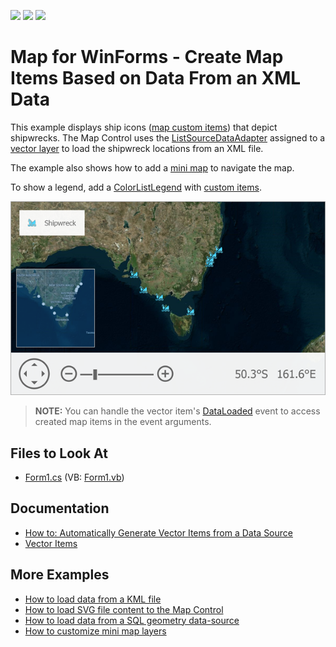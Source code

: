 <!-- default badges list -->
![](https://img.shields.io/endpoint?url=https://codecentral.devexpress.com/api/v1/VersionRange/128576904/18.1.3%2B)
[![](https://img.shields.io/badge/Open_in_DevExpress_Support_Center-FF7200?style=flat-square&logo=DevExpress&logoColor=white)](https://supportcenter.devexpress.com/ticket/details/E4687)
[![](https://img.shields.io/badge/📖_How_to_use_DevExpress_Examples-e9f6fc?style=flat-square)](https://docs.devexpress.com/GeneralInformation/403183)
<!-- default badges end -->

# Map for WinForms - Create Map Items Based on Data From an XML Data

This example displays ship icons ([map custom items](https://docs.devexpress.com/WindowsForms/DevExpress.XtraMap.MapCustomElement?p=netframework)) that depict shipwrecks. The Map Control uses the [ListSourceDataAdapter](https://docs.devexpress.com/WindowsForms/DevExpress.XtraMap.ListSourceDataAdapter?p=netframework) assigned to a [vector layer](https://docs.devexpress.com/WindowsForms/DevExpress.XtraMap.VectorItemsLayer?p=netframework) to load the shipwreck locations from an XML file.

The example also shows how to add a [mini map](https://docs.devexpress.com/WindowsForms/17683/controls-and-libraries/map-control/visual-elements/mini-map?p=netframework) to navigate the map. 

To show a legend, add a [ColorListLegend](https://docs.devexpress.com/WindowsForms/DevExpress.XtraMap.ColorListLegend) with [custom items](https://docs.devexpress.com/WindowsForms/DevExpress.XtraMap.ColorListLegend.CustomItems).

![A map with wrecked ship locations](Images/resulting-map.png)

> **NOTE:** You can handle the vector item's [DataLoaded](https://docs.devexpress.com/WindowsForms/DevExpress.XtraMap.LayerBase.DataLoaded) event to access created map items in the event arguments.

## Files to Look At

* [Form1.cs](./CS/WinForms_MapControl_ListAdapter/Form1.cs) (VB: [Form1.vb](./VB/WinForms_MapControl_ListAdapter/Form1.vb))

## Documentation

* [How to: Automatically Generate Vector Items from a Data Source](https://docs.devexpress.com/WindowsForms/15220/controls-and-libraries/map-control/examples/vector-data/providing-data/how-to-automatically-generate-vector-items-from-a-datasource)
* [Vector Items](https://docs.devexpress.com/WindowsForms/15091/controls-and-libraries/map-control/vector-data/vector-items?p=netframework)

## More Examples

* [How to load data from a KML file](https://github.com/DevExpress-Examples/how-to-load-data-from-a-kml-file-t140303)
* [How to load SVG file content to the Map Control](https://github.com/DevExpress-Examples/how-to-load-svg-file-content-to-the-map-control-t312482)
* [How to load data from a SQL geometry data-source](https://github.com/DevExpress-Examples/how-to-load-data-from-a-sql-geometry-data-source-t175898)
* [How to customize mini map layers](https://github.com/DevExpress-Examples/how-to-customize-mini-map-layers-t201418)
